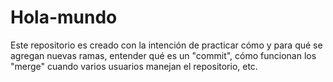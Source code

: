 # Hola-mundo
Este repositorio es creado con la intención de practicar cómo y para qué se agregan nuevas ramas, entender qué es un "commit", cómo funcionan los "merge" cuando varios usuarios manejan el repositorio, etc.
